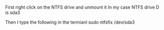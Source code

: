 First right click on the NTFS drive and unmount it
In my case NTFS drive D is sda3

Then I type the following in the termianl
sudo ntfsfix /dev/sda3

